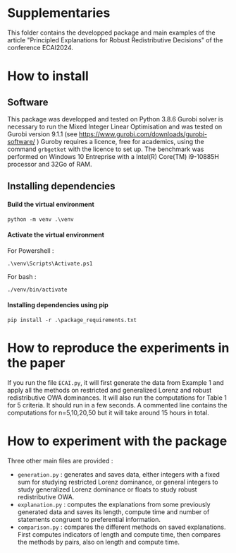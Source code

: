 # Supplementaries
This folder contains the developped package and main examples of the article "Principled Explanations for Robust Redistributive Decisions" of the conference ECAI2024.

# How to install
## Software
This package was developped and tested on Python 3.8.6
Gurobi solver is necessary to run the Mixed Integer Linear Optimisation and was tested on Gurobi version 9.1.1 (see https://www.gurobi.com/downloads/gurobi-software/ )
Guroby requires a licence, free for academics, using the command ``grbgetket`` with the licence to set up.
The benchmark was performed on Windows 10 Entreprise with a Intel(R) Core(TM) i9-10885H processor and 32Go of RAM.

## Installing dependencies
#### Build the virtual environment
```shell
python -m venv .\venv
```
#### Activate the virtual environment
For Powershell :
```shell
.\venv\Scripts\Activate.ps1
```

For bash :
```shell
./venv/bin/activate
```

#### Installing dependencies using pip
```shell
pip install -r .\package_requirements.txt
```

# How to reproduce the experiments in the paper

If you run the file ``ECAI.py``, it will first generate the data from Example 1 and apply all the methods on restricted and generalized Lorenz and robust redistributive OWA dominances.
It will also run the computations for Table 1 for 5 criteria. It should run in a few seconds. A commented line contains the computations for n=5,10,20,50 but it will take around 15 hours in total.

# How to experiment with the package

Three other main files are provided :
- ``generation.py`` : generates and saves data, either integers with a fixed sum for studying restricted Lorenz dominance, or general integers to study generalized Lorenz dominance or floats to study robust redistributive OWA.
- ``explanation.py`` : computes the explanations from some previously generated data and saves its length, compute time and number of statements congruent to preferential information.
- ``comparison.py`` : compares the different methods on saved explanations. First computes indicators of length and compute time, then compares the methods by pairs, also on length and compute time.
